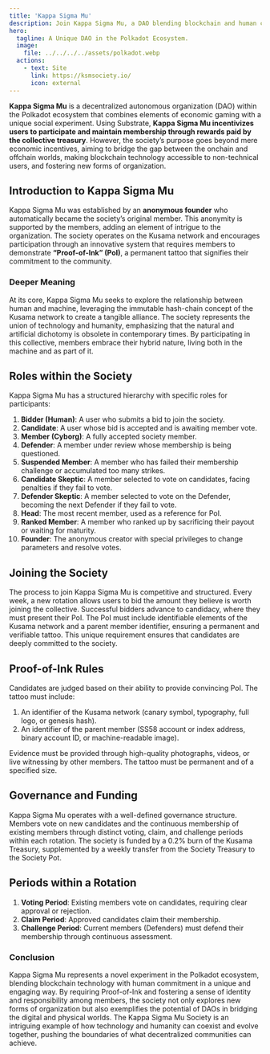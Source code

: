 ```yaml
---
title: 'Kappa Sigma Mu'
description: Join Kappa Sigma Mu, a DAO blending blockchain and human commitment with unique Proof-of-Ink membership on the Kusama network.
hero:
  tagline: A Unique DAO in the Polkadot Ecosystem.
  image: 
    file: ../../../../assets/polkadot.webp
  actions:
    - text: Site
      link: https://ksmsociety.io/
      icon: external
---
```


**Kappa Sigma Mu** is a decentralized autonomous organization (DAO) within the Polkadot ecosystem that combines elements of economic gaming with a unique social experiment. Using Substrate, **Kappa Sigma Mu incentivizes users to participate and maintain membership through rewards paid by the collective treasury**. However, the society’s purpose goes beyond mere economic incentives, aiming to bridge the gap between the onchain and offchain worlds, making blockchain technology accessible to non-technical users, and fostering new forms of organization.

## Introduction to Kappa Sigma Mu
Kappa Sigma Mu was established by an **anonymous founder** who automatically became the society’s original member. This anonymity is supported by the members, adding an element of intrigue to the organization. The society operates on the Kusama network and encourages participation through an innovative system that requires members to demonstrate **“Proof-of-Ink” (PoI)**, a permanent tattoo that signifies their commitment to the community.

### Deeper Meaning
At its core, Kappa Sigma Mu seeks to explore the relationship between human and machine, leveraging the immutable hash-chain concept of the Kusama network to create a tangible alliance. The society represents the union of technology and humanity, emphasizing that the natural and artificial dichotomy is obsolete in contemporary times. By participating in this collective, members embrace their hybrid nature, living both in the machine and as part of it.

## Roles within the Society
Kappa Sigma Mu has a structured hierarchy with specific roles for participants:
1. **Bidder (Human)**: A user who submits a bid to join the society.
2. **Candidate**: A user whose bid is accepted and is awaiting member vote.
3. **Member (Cyborg)**: A fully accepted society member.
4. **Defender**: A member under review whose membership is being questioned.
5. **Suspended Member**: A member who has failed their membership challenge or accumulated too many strikes.
6. **Candidate Skeptic**: A member selected to vote on candidates, facing penalties if they fail to vote.
7. **Defender Skeptic**: A member selected to vote on the Defender, becoming the next Defender if they fail to vote.
8. **Head**: The most recent member, used as a reference for PoI.
9. **Ranked Member**: A member who ranked up by sacrificing their payout or waiting for maturity.
10. **Founder**: The anonymous creator with special privileges to change parameters and resolve votes.

## Joining the Society
The process to join Kappa Sigma Mu is competitive and structured. Every week, a new rotation allows users to bid the amount they believe is worth joining the collective. Successful bidders advance to candidacy, where they must present their PoI. The PoI must include identifiable elements of the Kusama network and a parent member identifier, ensuring a permanent and verifiable tattoo. This unique requirement ensures that candidates are deeply committed to the society.

## Proof-of-Ink Rules
Candidates are judged based on their ability to provide convincing PoI. The tattoo must include:

1. An identifier of the Kusama network (canary symbol, typography, full logo, or genesis hash).
2. An identifier of the parent member (SS58 account or index address, binary account ID, or machine-readable image).

Evidence must be provided through high-quality photographs, videos, or live witnessing by other members. The tattoo must be permanent and of a specified size.

## Governance and Funding
Kappa Sigma Mu operates with a well-defined governance structure. Members vote on new candidates and the continuous membership of existing members through distinct voting, claim, and challenge periods within each rotation. The society is funded by a 0.2% burn of the Kusama Treasury, supplemented by a weekly transfer from the Society Treasury to the Society Pot.

## Periods within a Rotation
1. **Voting Period**: Existing members vote on candidates, requiring clear approval or rejection.
2. **Claim Period**: Approved candidates claim their membership.
3. **Challenge Period**: Current members (Defenders) must defend their membership through continuous assessment.

### Conclusion
Kappa Sigma Mu represents a novel experiment in the Polkadot ecosystem, blending blockchain technology with human commitment in a unique and engaging way. By requiring Proof-of-Ink and fostering a sense of identity and responsibility among members, the society not only explores new forms of organization but also exemplifies the potential of DAOs in bridging the digital and physical worlds. The Kappa Sigma Mu Society is an intriguing example of how technology and humanity can coexist and evolve together, pushing the boundaries of what decentralized communities can achieve.
